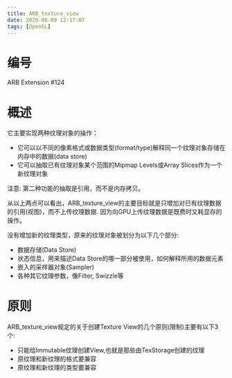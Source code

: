 ```yaml
---
title: ARB_texture_view
date: 2020-06-09 12:17:07
tags: [OpenGL]
---
```


# 编号

ARB Extension #124

# 概述

它主要实现两种纹理对象的操作：
- 它可以以不同的像素格式或数据类型(format/type)解释同一个纹理对象存储在内存中的数据(data store)
- 它可以抽取已有纹理对象某个范围的Mipmap Levels或Array Slices作为一个新纹理对象

注意: 第二种功能的抽取是引用，而不是内存拷贝。

从以上两点可以看出，ARB_texture_view的主要目标就是只增加对已有纹理数据的引用(视图)，而不上传纹理数据.
因为向GPU上传纹理数据是既费时又耗显存的操作。

没有增加新的纹理类型，原来的纹理对象被划分为以下几个部分:
- 数据存储(Data Store)
- 状态信息，用来描述Data Store的哪一部分被使用，如何解释所用的数据元素
- 嵌入的采样器对象(Sampler)
- 各种其它纹理参数，像Filter, Swizzle等

# 原则
ARB_texture_view规定的关于创建Texture View的几个原则(限制)主要有以下3个:
- 只能给Immutable纹理创建View,也就是那些由TexStorage创建的纹理
- 原纹理和新纹理的格式要兼容
- 原纹理和新纹理的类型要兼容
